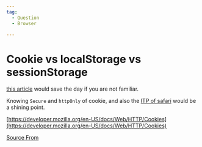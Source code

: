 ```yaml
---
tag:
  - Question
  - Browser

---
```

  
# Cookie vs localStorage vs sessionStorage

[this article](https://scotch.io/@PratyushB/local-storage-vs-session-storage-vs-cookie) would save the day if you are not familiar.

Knowing `Secure` and `httpOnly` of cookie, and also the [ITP of safari](https://webkit.org/blog/10218/full-third-party-cookie-blocking-and-more/) would be a shining point.

[https://developer.mozilla.org/en-US/docs/Web/HTTP/Cookies](https://developer.mozilla.org/en-US/docs/Web/HTTP/Cookies)


[Source From](https://bigfrontend.dev/question/Cookie-vs-localStorage-vs-sessionStorage)

  